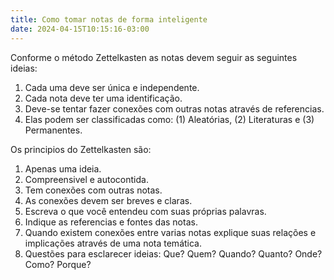 ```yaml
---
title: Como tomar notas de forma inteligente
date: 2024-04-15T10:15:16-03:00
---
```


Conforme o método <span lang='de'>Zettelkasten</span> as notas devem seguir as seguintes ideias:

1. Cada uma deve ser única e independente.
2. Cada nota deve ter uma identificação.
3. Deve-se tentar fazer conexões com outras notas através de referencias.
4. Elas podem ser classificadas como: (1) Aleatórias, (2) Literaturas e (3) Permanentes.

Os principios do <span lang='de'>Zettelkasten</span> são:

1. Apenas uma ideia.
2. Compreensivel e autocontida.
3. Tem conexões com outras notas.
4. As conexões devem ser breves e claras.
5. Escreva o que você entendeu com suas próprias palavras.
6. Indique as referencias e fontes das notas.
7. Quando existem conexões entre varias notas explique suas relações e implicações através de uma nota temática.
8. Questões para esclarecer ideias: Que? Quem? Quando? Quanto? Onde? Como? Porque?
